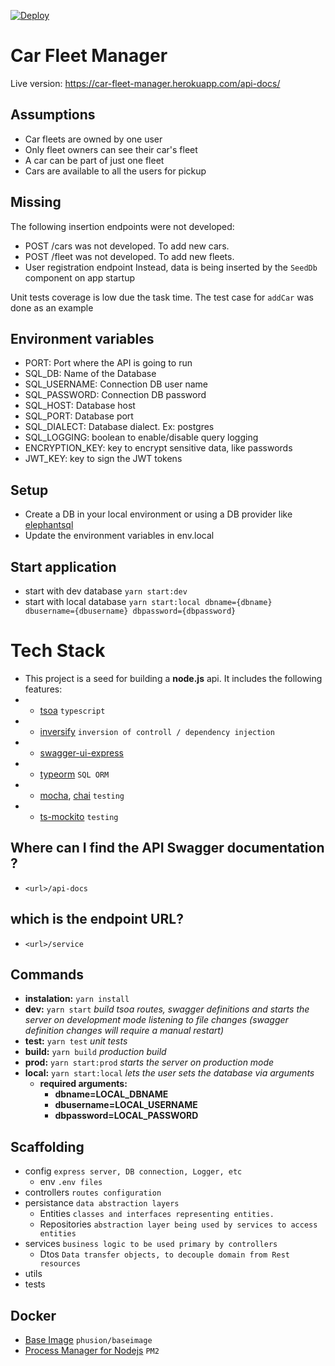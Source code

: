 [![Deploy](https://www.herokucdn.com/deploy/button.svg)](https://heroku.com/deploy?template=https://github.com/fabripautasso/car-fleet-manager)

# Car Fleet Manager
Live version: https://car-fleet-manager.herokuapp.com/api-docs/

## Assumptions
* Car fleets are owned by one user
* Only fleet owners can see their car's fleet
* A car can be part of just one fleet
* Cars are available to all the users for pickup

## Missing 
The following insertion endpoints were not developed:
* POST /cars was not developed. To add new cars.
* POST /fleet was not developed. To add new fleets.
* User registration endpoint
Instead, data is being inserted by the ``SeedDb`` component on app startup

Unit tests coverage is low due the task time. The test case for `addCar` was done as an example

## Environment variables

* PORT: Port where the API is going to run
* SQL_DB: Name of the Database 
* SQL_USERNAME: Connection DB user name 
* SQL_PASSWORD: Connection DB password 
* SQL_HOST: Database host 
* SQL_PORT: Database port 
* SQL_DIALECT: Database dialect. Ex: postgres
* SQL_LOGGING: boolean to enable/disable query logging 
* ENCRYPTION_KEY: key to encrypt sensitive data, like passwords 
* JWT_KEY: key to sign the JWT tokens

## Setup

* Create a DB in your local environment or using a DB provider like [elephantsql](https://www.elephantsql.com/)
* Update the environment variables in env.local

## Start application

 * start with dev database `yarn start:dev`
 * start with local database `yarn start:local dbname={dbname} dbusername={dbusername} dbpassword={dbpassword}`

# Tech Stack
* This project is a seed for building a **node.js** api. It includes the following features:
* * [tsoa](https://www.npmjs.com/package/tsoa) `typescript`
* * [inversify](https://www.npmjs.com/package/inversify) `inversion of controll / dependency injection`
* * [swagger-ui-express](https://www.npmjs.com/package/swagger-ui-express)
* * [typeorm](https://www.npmjs.com/package/typeorm) `SQL ORM`
* * [mocha](https://www.npmjs.com/package/mocha), [chai](https://www.npmjs.com/package/chai) `testing`
* * [ts-mockito](https://www.npmjs.com/package/ts-mockito) `testing`

## Where can I find the API Swagger documentation ?
* `<url>/api-docs`

## which is the endpoint URL?
* `<url>/service`

## Commands
* **instalation:** `yarn install`
* **dev:** `yarn start` *build tsoa routes, swagger definitions and starts the server on development mode listening to file changes (swagger definition changes will require a manual restart)*
* **test:** `yarn test` *unit tests*
* **build:** `yarn build` *production build*
* **prod:** `yarn start:prod` *starts the server on production mode*
* **local:** `yarn start:local` *lets the user sets the database via arguments*
   * **required arguments:**
      * **dbname=LOCAL_DBNAME**
      * **dbusername=LOCAL_USERNAME**
      * **dbpassword=LOCAL_PASSWORD**

## Scaffolding
* config `express server, DB connection, Logger, etc`
  * env `.env files`
* controllers `routes configuration`
* persistance `data abstraction layers`
  * Entities `classes and interfaces representing entities.`
  * Repositories `abstraction layer being used by services to access entities`
* services `business logic to be used primary by controllers`
  * Dtos `Data transfer objects, to decouple domain from Rest resources`
* utils
* tests

## Docker 
* [Base Image](phusion/baseimage:0.10.0) `phusion/baseimage`
* [Process Manager for Nodejs](http://pm2.keymetrics.io/) `PM2`